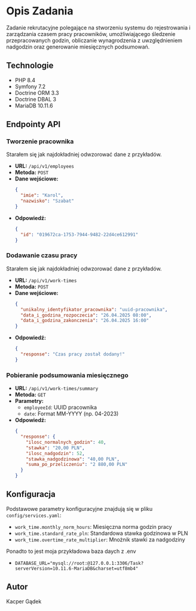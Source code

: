 # Opis Zadania
Zadanie rekrutacyjne polegające na stworzeniu systemu do rejestrowania i zarządzania czasem pracy pracowników, umożliwiającego śledzenie przepracowanych godzin, obliczanie wynagrodzenia z uwzględnieniem nadgodzin oraz generowanie miesięcznych podsumowań.

## Technologie
- PHP 8.4
- Symfony 7.2
- Doctrine ORM 3.3
- Doctrine DBAL 3
- MariaDB 10.11.6

## Endpointy API

### Tworzenie pracownika

Starałem się jak najdokładniej odwzorować dane z przykładów.

- **URL:** `/api/v1/employees`
- **Metoda:** `POST`
- **Dane wejściowe:**
  ```json
  {
    "imie": "Karol",
    "nazwisko": "Szabat"
  }
  ```
- **Odpowiedź:**
  ```json
  {
    "id": "019672ca-1753-7944-9482-22d4ce612991"
  }
  ```

### Dodawanie czasu pracy

Starałem się jak najdokładniej odwzorować dane z przykładów.

- **URL:** `/api/v1/work-times`
- **Metoda:** `POST`
- **Dane wejściowe:**
  ```json
  {
    "unikalny_identyfikator_pracownika": "uuid-pracownika",
    "data_i_godzina_rozpoczecia": "26.04.2025 08:00",
    "data_i_godzina_zakonczenia": "26.04.2025 16:00"
  }
  ```
- **Odpowiedź:**
  ```json
  {
    "response": "Czas pracy został dodany!"
  }
  ```

### Pobieranie podsumowania miesięcznego
- **URL:** `/api/v1/work-times/summary`
- **Metoda:** `GET`
- **Parametry:**
    - `employeeId`: UUID pracownika
    - `date`: Format MM-YYYY (np. 04-2023)
- **Odpowiedź:**
  ```json
  {
    "response": {
      "ilosc_normalnych_godzin": 40,
      "stawka": "20,00 PLN",
      "ilosc_nadgodzin": 52,
      "stawka_nadgodzinowa": "40,00 PLN",
      "suma_po_przeliczeniu": "2 880,00 PLN"
    }
  }
  ```

## Konfiguracja
Podstawowe parametry konfiguracyjne znajdują się w pliku `config/services.yaml`:
- `work_time.monthly_norm_hours`: Miesięczna norma godzin pracy
- `work_time.standard_rate_pln`: Standardowa stawka godzinowa w PLN
- `work_time.overtime_rate_multiplier`: Mnożnik stawki za nadgodziny

Ponadto to jest moja przykładowa baza daych z .env
- `DATABASE_URL="mysql://root:@127.0.0.1:3306/Task?serverVersion=10.11.6-MariaDB&charset=utf8mb4"`

## Autor
Kacper Gądek
